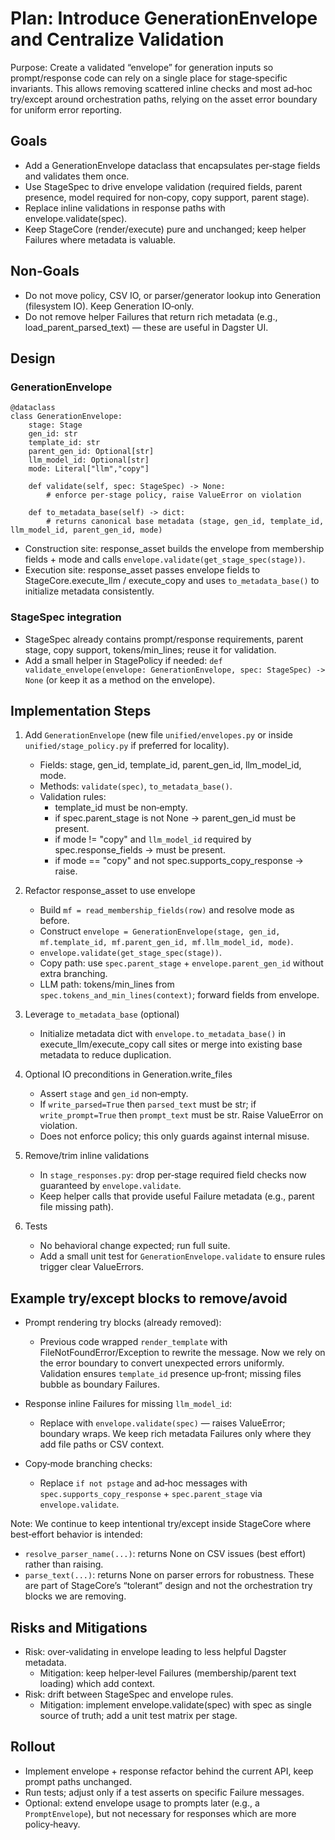 # Plan: Introduce GenerationEnvelope and Centralize Validation

Purpose: Create a validated “envelope” for generation inputs so prompt/response code can rely on a single place for stage‑specific invariants. This allows removing scattered inline checks and most ad‑hoc try/except around orchestration paths, relying on the asset error boundary for uniform error reporting.

## Goals
- Add a GenerationEnvelope dataclass that encapsulates per‑stage fields and validates them once.
- Use StageSpec to drive envelope validation (required fields, parent presence, model required for non‑copy, copy support, parent stage).
- Replace inline validations in response paths with envelope.validate(spec).
- Keep StageCore (render/execute) pure and unchanged; keep helper Failures where metadata is valuable.

## Non‑Goals
- Do not move policy, CSV IO, or parser/generator lookup into Generation (filesystem IO). Keep Generation IO‑only.
- Do not remove helper Failures that return rich metadata (e.g., load_parent_parsed_text) — these are useful in Dagster UI.

## Design

### GenerationEnvelope

```
@dataclass
class GenerationEnvelope:
    stage: Stage
    gen_id: str
    template_id: str
    parent_gen_id: Optional[str]
    llm_model_id: Optional[str]
    mode: Literal["llm","copy"]

    def validate(self, spec: StageSpec) -> None:
        # enforce per‑stage policy, raise ValueError on violation

    def to_metadata_base(self) -> dict:
        # returns canonical base metadata (stage, gen_id, template_id, llm_model_id, parent_gen_id, mode)
```

- Construction site: response_asset builds the envelope from membership fields + mode and calls `envelope.validate(get_stage_spec(stage))`.
- Execution site: response_asset passes envelope fields to StageCore.execute_llm / execute_copy and uses `to_metadata_base()` to initialize metadata consistently.

### StageSpec integration
- StageSpec already contains prompt/response requirements, parent stage, copy support, tokens/min_lines; reuse it for validation.
- Add a small helper in StagePolicy if needed: `def validate_envelope(envelope: GenerationEnvelope, spec: StageSpec) -> None` (or keep it as a method on the envelope).

## Implementation Steps

1) Add `GenerationEnvelope` (new file `unified/envelopes.py` or inside `unified/stage_policy.py` if preferred for locality).
   - Fields: stage, gen_id, template_id, parent_gen_id, llm_model_id, mode.
   - Methods: `validate(spec)`, `to_metadata_base()`.
   - Validation rules:
     - template_id must be non‑empty.
     - if spec.parent_stage is not None → parent_gen_id must be present.
     - if mode != "copy" and `llm_model_id` required by spec.response_fields → must be present.
     - if mode == "copy" and not spec.supports_copy_response → raise.

2) Refactor response_asset to use envelope
   - Build `mf = read_membership_fields(row)` and resolve mode as before.
   - Construct `envelope = GenerationEnvelope(stage, gen_id, mf.template_id, mf.parent_gen_id, mf.llm_model_id, mode)`.
   - `envelope.validate(get_stage_spec(stage))`.
   - Copy path: use `spec.parent_stage` + `envelope.parent_gen_id` without extra branching.
   - LLM path: tokens/min_lines from `spec.tokens_and_min_lines(context)`; forward fields from envelope.

3) Leverage `to_metadata_base` (optional)
   - Initialize metadata dict with `envelope.to_metadata_base()` in execute_llm/execute_copy call sites or merge into existing base metadata to reduce duplication.

4) Optional IO preconditions in Generation.write_files
   - Assert `stage` and `gen_id` non‑empty.
   - If `write_parsed=True` then `parsed_text` must be str; if `write_prompt=True` then `prompt_text` must be str. Raise ValueError on violation.
   - Does not enforce policy; this only guards against internal misuse.

5) Remove/trim inline validations
   - In `stage_responses.py`: drop per‑stage required field checks now guaranteed by `envelope.validate`.
   - Keep helper calls that provide useful Failure metadata (e.g., parent file missing path).

6) Tests
   - No behavioral change expected; run full suite.
   - Add a small unit test for `GenerationEnvelope.validate` to ensure rules trigger clear ValueErrors.

## Example try/except blocks to remove/avoid

- Prompt rendering try blocks (already removed):
  - Previous code wrapped `render_template` with FileNotFoundError/Exception to rewrite the message. Now we rely on the error boundary to convert unexpected errors uniformly. Validation ensures `template_id` presence up‑front; missing files bubble as boundary Failures.

- Response inline Failures for missing `llm_model_id`:
  - Replace with `envelope.validate(spec)` — raises ValueError; boundary wraps. We keep rich metadata Failures only where they add file paths or CSV context.

- Copy‑mode branching checks:
  - Replace `if not pstage` and ad‑hoc messages with `spec.supports_copy_response` + `spec.parent_stage` via `envelope.validate`.

Note: We continue to keep intentional try/except inside StageCore where best‑effort behavior is intended:
- `resolve_parser_name(...)`: returns None on CSV issues (best effort) rather than raising.
- `parse_text(...)`: returns None on parser errors for robustness.
These are part of StageCore’s “tolerant” design and not the orchestration try blocks we are removing.

## Risks and Mitigations
- Risk: over‑validating in envelope leading to less helpful Dagster metadata.
  - Mitigation: keep helper‑level Failures (membership/parent text loading) which add context.
- Risk: drift between StageSpec and envelope rules.
  - Mitigation: implement envelope.validate(spec) with spec as single source of truth; add a unit test matrix per stage.

## Rollout
- Implement envelope + response refactor behind the current API, keep prompt paths unchanged.
- Run tests; adjust only if a test asserts on specific Failure messages.
- Optional: extend envelope usage to prompts later (e.g., a `PromptEnvelope`), but not necessary for responses which are more policy‑heavy.

